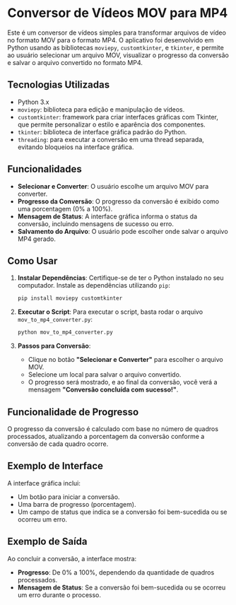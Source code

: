 # Conversor de Vídeos MOV para MP4

Este é um conversor de vídeos simples para transformar arquivos de vídeo no formato MOV para o formato MP4. O aplicativo foi desenvolvido em Python usando as bibliotecas `moviepy`, `customtkinter`, e `tkinter`, e permite ao usuário selecionar um arquivo MOV, visualizar o progresso da conversão e salvar o arquivo convertido no formato MP4.

## Tecnologias Utilizadas

- Python 3.x
- `moviepy`: biblioteca para edição e manipulação de vídeos.
- `customtkinter`: framework para criar interfaces gráficas com Tkinter, que permite personalizar o estilo e aparência dos componentes.
- `tkinter`: biblioteca de interface gráfica padrão do Python.
- `threading`: para executar a conversão em uma thread separada, evitando bloqueios na interface gráfica.

## Funcionalidades

- **Selecionar e Converter**: O usuário escolhe um arquivo MOV para converter.
- **Progresso da Conversão**: O progresso da conversão é exibido como uma porcentagem (0% a 100%).
- **Mensagem de Status**: A interface gráfica informa o status da conversão, incluindo mensagens de sucesso ou erro.
- **Salvamento do Arquivo**: O usuário pode escolher onde salvar o arquivo MP4 gerado.

## Como Usar

1. **Instalar Dependências**:
   Certifique-se de ter o Python instalado no seu computador. Instale as dependências utilizando `pip`:

   ```bash
   pip install moviepy customtkinter
   ```

2. **Executar o Script**:
   Para executar o script, basta rodar o arquivo `mov_to_mp4_converter.py`:

   ```bash
   python mov_to_mp4_converter.py
   ```

3. **Passos para Conversão**:
   - Clique no botão **"Selecionar e Converter"** para escolher o arquivo MOV.
   - Selecione um local para salvar o arquivo convertido.
   - O progresso será mostrado, e ao final da conversão, você verá a mensagem **"Conversão concluída com sucesso!"**.

## Funcionalidade de Progresso

O progresso da conversão é calculado com base no número de quadros processados, atualizando a porcentagem da conversão conforme a conversão de cada quadro ocorre.

## Exemplo de Interface

A interface gráfica inclui:

- Um botão para iniciar a conversão.
- Uma barra de progresso (porcentagem).
- Um campo de status que indica se a conversão foi bem-sucedida ou se ocorreu um erro.

## Exemplo de Saída

Ao concluir a conversão, a interface mostra:

- **Progresso**: De 0% a 100%, dependendo da quantidade de quadros processados.
- **Mensagem de Status**: Se a conversão foi bem-sucedida ou se ocorreu um erro durante o processo.
